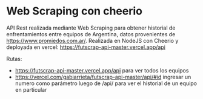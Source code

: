 # Web Scraping con cheerio

API Rest realizada mediante Web Scraping para obtener historial de enfrentamientos entre equipos de Argentina, datos provenientes de https://www.promiedos.com.ar/. Realizada en NodeJS con Cheerio y deployada en vercel: https://futscrap-api-master.vercel.app/api

Rutas:
- https://futscrap-api-master.vercel.app/api para ver todos los equipos
- https://vercel.com/gabiarrieta/futscrap-api-master/api/#id ingresar un numero como parámetro luego de /api/ para ver el historial de un equipo en particular

